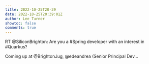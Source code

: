 ```yaml
---
title: 2022-10-25T20-39
date: 2022-10-25T20:39:01Z
author: Lee Turner
showtoc: false
comments: true
---
```


RT @SiliconBrighton: Are you a #Spring developer with an interest in #Quarkus?

Coming up at @BrightonJug, @edeandrea (Senior Principal Dev…

